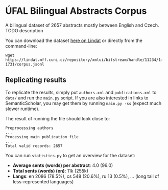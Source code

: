# ÚFAL Bilingual Abstracts Corpus

A bilingual dataset of 2657 abstracts mostly between English and Czech.
TODO description 

You can download the dataset [here on Lindat](https://lindat.mff.cuni.cz/repository/xmlui/handle/11234/1-1731) or directly from the command-line:

```
wget https://lindat.mff.cuni.cz/repository/xmlui/bitstream/handle/11234/1-1731/corpus.jsonl
```

## Replicating results

To replicate the results, simply put `authors.xml` and `publications.xml` to `data/` and run the `main.py` script.
If you are also interested in links to SemanticScholar, you may get them by running `main.py -ss` (expect much slower runtime).

The result of running the file should look close to:

```
Preprocessing authors
...
Processing main publication file
...
Total valid records: 2657
```

You can run `statistics.py` to get an overview for the dataset:

- **Average sents (words) per abstract**: 4.0 (96.0)
- **Total sents (words) (en)**:           11k (255k)
- **Langs**:                              en 2086 (78.5%), cs 548 (20.6%), ru 13 (0.5%), ... (long tail of less-represented languages)